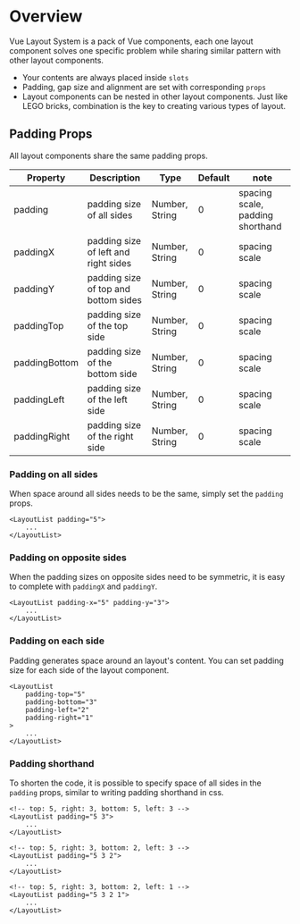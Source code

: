 # Overview

Vue Layout System is a pack of Vue components, each one layout component solves one specific problem while sharing similar pattern with other layout components. 

- Your contents are always placed inside `slots`
- Padding, gap size and alignment are set with corresponding `props`
- Layout components can be nested in other layout components. Just like LEGO bricks, combination is the key to creating various types of layout.
 

## Padding Props

All layout components share the same padding props.

| Property | Description | Type | Default | note |
| --- | --- | --- | --- | --- |
| padding | padding size of all sides | Number, String | 0 | spacing scale, padding shorthand |
| paddingX | padding size of left and right sides | Number, String | 0 | spacing scale |
| paddingY | padding size of top and bottom sides | Number, String | 0 | spacing scale |
| paddingTop | padding size of the top side | Number, String | 0 | spacing scale |
| paddingBottom | padding size of the bottom side | Number, String | 0 | spacing scale |
| paddingLeft | padding size of the left side | Number, String | 0 | spacing scale |
| paddingRight | padding size of the right side | Number, String | 0 | spacing scale |

### Padding on all sides
When space around all sides needs to be the same, simply set the `padding` props.

```vue
<LayoutList padding="5">
	...
</LayoutList>
```

### Padding on opposite sides
When the padding sizes on opposite sides need to be symmetric, it is easy to complete with `paddingX` and `paddingY`.

```vue
<LayoutList padding-x="5" padding-y="3">
	...
</LayoutList>
```

### Padding on each side
Padding generates space around an layout's content. You can set padding size for each side of the layout component.

```vue
<LayoutList
	padding-top="5"
	padding-bottom="3"
	padding-left="2"
	padding-right="1"
>
	...
</LayoutList>
```

### Padding shorthand
To shorten the code, it is possible to specify space of all sides in the `padding` props, similar to writing padding shorthand in css.

```vue
<!-- top: 5, right: 3, bottom: 5, left: 3 -->
<LayoutList padding="5 3">
	...
</LayoutList>

<!-- top: 5, right: 3, bottom: 2, left: 3 -->
<LayoutList padding="5 3 2">
	...
</LayoutList>

<!-- top: 5, right: 3, bottom: 2, left: 1 -->
<LayoutList padding="5 3 2 1">
	...
</LayoutList>
```
